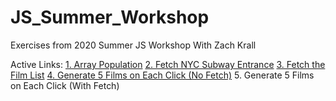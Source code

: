 # JS_Summer_Workshop

Exercises from 2020 Summer JS Workshop 
With Zach Krall

Active Links: 
[1. Array Population](https://inhyelee-data.github.io/JS_Summer_Workshop/1_Array/)
[2. Fetch NYC Subway Entrance](https://inhyelee-data.github.io/JS_Summer_Workshop/2_Fetch_NYC_Subway_entrances/)
[3. Fetch the Film List](https://inhyelee-data.github.io/JS_Summer_Workshop/3_Fetch_Films_List/)
[4. Generate 5 Films on Each Click (No Fetch)](https://inhyelee-data.github.io/JS_Summer_Workshop/4_Generate_Films_onClick(No%20Fetch)/)
5. Generate 5 Films on Each Click (With Fetch)
